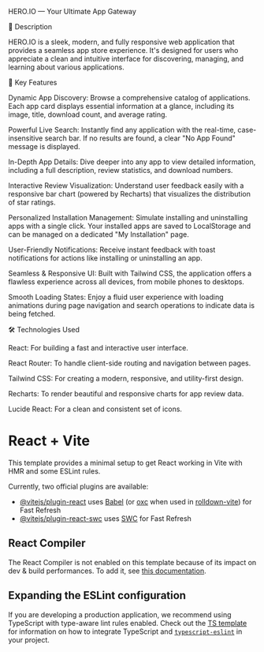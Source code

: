  HERO.IO — Your Ultimate App Gateway

📖 Description

HERO.IO is a sleek, modern, and fully responsive web application that provides a seamless app store experience. It's designed for users who appreciate a clean and intuitive interface for discovering, managing, and learning about various applications.

🌟 Key Features

Dynamic App Discovery: Browse a comprehensive catalog of applications. Each app card displays essential information at a glance, including its image, title, download count, and average rating.

Powerful Live Search: Instantly find any application with the real-time, case-insensitive search bar. If no results are found, a clear "No App Found" message is displayed.

In-Depth App Details: Dive deeper into any app to view detailed information, including a full description, review statistics, and download numbers.

Interactive Review Visualization: Understand user feedback easily with a responsive bar chart (powered by Recharts) that visualizes the distribution of star ratings.

Personalized Installation Management: Simulate installing and uninstalling apps with a single click. Your installed apps are saved to LocalStorage and can be managed on a dedicated "My Installation" page.

User-Friendly Notifications: Receive instant feedback with toast notifications for actions like installing or uninstalling an app.

Seamless & Responsive UI: Built with Tailwind CSS, the application offers a flawless experience across all devices, from mobile phones to desktops.

Smooth Loading States: Enjoy a fluid user experience with loading animations during page navigation and search operations to indicate data is being fetched.

🛠️ Technologies Used

React: For building a fast and interactive user interface.

React Router: To handle client-side routing and navigation between pages.

Tailwind CSS: For creating a modern, responsive, and utility-first design.

Recharts: To render beautiful and responsive charts for app review data.

Lucide React: For a clean and consistent set of icons.




















# React + Vite

This template provides a minimal setup to get React working in Vite with HMR and some ESLint rules.

Currently, two official plugins are available:

- [@vitejs/plugin-react](https://github.com/vitejs/vite-plugin-react/blob/main/packages/plugin-react) uses [Babel](https://babeljs.io/) (or [oxc](https://oxc.rs) when used in [rolldown-vite](https://vite.dev/guide/rolldown)) for Fast Refresh
- [@vitejs/plugin-react-swc](https://github.com/vitejs/vite-plugin-react/blob/main/packages/plugin-react-swc) uses [SWC](https://swc.rs/) for Fast Refresh

## React Compiler

The React Compiler is not enabled on this template because of its impact on dev & build performances. To add it, see [this documentation](https://react.dev/learn/react-compiler/installation).

## Expanding the ESLint configuration

If you are developing a production application, we recommend using TypeScript with type-aware lint rules enabled. Check out the [TS template](https://github.com/vitejs/vite/tree/main/packages/create-vite/template-react-ts) for information on how to integrate TypeScript and [`typescript-eslint`](https://typescript-eslint.io) in your project.

